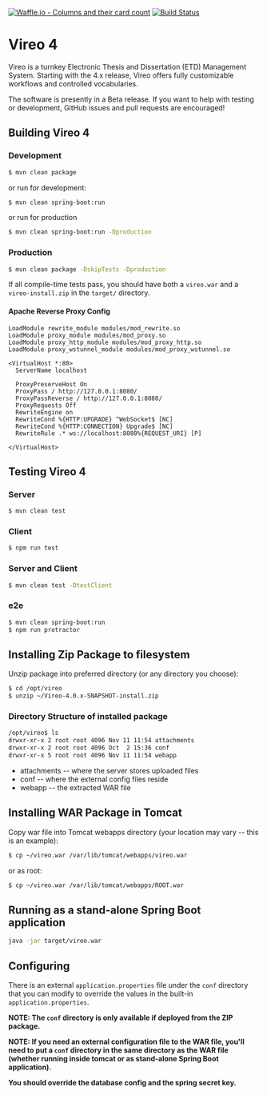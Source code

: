[![Waffle.io - Columns and their card count](https://badge.waffle.io/TexasDigitalLibrary/Vireo.png?columns=all)](https://waffle.io/TexasDigitalLibrary/Vireo?utm_source=badge) [![Build Status](https://travis-ci.org/TexasDigitalLibrary/Vireo.svg?branch=master)](https://travis-ci.org/TexasDigitalLibrary/Vireo)

# Vireo 4
Vireo is a turnkey Electronic Thesis and Dissertation (ETD) Management System.  Starting with the 4.x release, Vireo offers fully customizable workflows and controlled vocabularies.  

The software is presently in a Beta release.  If you want to help with testing or development, GitHub issues and pull requests are encouraged!

## Building Vireo 4

### Development
```bash
$ mvn clean package
```

or run for development:
```bash
$ mvn clean spring-boot:run
```

or run for production
```bash
$ mvn clean spring-boot:run -Dproduction
```

### Production
```bash
$ mvn clean package -DskipTests -Dproduction
```
If all compile-time tests pass, you should have both a `vireo.war` and a `vireo-install.zip` in the `target/` directory.

#### Apache Reverse Proxy Config

```
LoadModule rewrite_module modules/mod_rewrite.so
LoadModule proxy_module modules/mod_proxy.so
LoadModule proxy_http_module modules/mod_proxy_http.so
LoadModule proxy_wstunnel_module modules/mod_proxy_wstunnel.so

<VirtualHost *:80>
  ServerName localhost

  ProxyPreserveHost On
  ProxyPass / http://127.0.0.1:8080/
  ProxyPassReverse / http://127.0.0.1:8080/
  ProxyRequests Off
  RewriteEngine on
  RewriteCond %{HTTP:UPGRADE} ^WebSocket$ [NC]
  RewriteCond %{HTTP:CONNECTION} Upgrade$ [NC]
  RewriteRule .* ws://localhost:8080%{REQUEST_URI} [P]

</VirtualHost>
```

## Testing Vireo 4

### Server
```bash
$ mvn clean test
```

### Client
```bash
$ npm run test
```

### Server and Client
```bash
$ mvn clean test -DtestClient
```

### e2e
```bash
$ mvn clean spring-boot:run
$ npm run protractor
```

## Installing Zip Package to filesystem
Unzip package into preferred directory (or any directory you choose):
```bash
$ cd /opt/vireo
$ unzip ~/Vireo-4.0.x-SNAPSHOT-install.zip
```

### Directory Structure of installed package
```bash
/opt/vireo$ ls
drwxr-xr-x 2 root root 4096 Nov 11 11:54 attachments
drwxr-xr-x 2 root root 4096 Oct  2 15:36 conf
drwxr-xr-x 5 root root 4096 Nov 11 11:54 webapp
```
* attachments -- where the server stores uploaded files
* conf -- where the external config files reside
* webapp -- the extracted WAR file

## Installing WAR Package in Tomcat
Copy war file into Tomcat webapps directory (your location may vary -- this is an example):

```bash
$ cp ~/vireo.war /var/lib/tomcat/webapps/vireo.war
```

or as root:
```bash
$ cp ~/vireo.war /var/lib/tomcat/webapps/ROOT.war
```


## Running as a stand-alone Spring Boot application
```bash
java -jar target/vireo.war
```

## Configuring
There is an external `application.properties` file under the `conf` directory that you can modify to override the values in the built-in `application.properties`.

**NOTE: The `conf` directory is only available if deployed from the ZIP package.**

**NOTE: If you need an external configuration file to the WAR file, you'll need to put a `conf` directory in the same directory as the WAR file (whether running inside tomcat or as stand-alone Spring Boot application).**

**You should override the database config and the spring secret key.**
